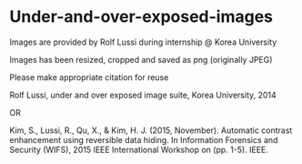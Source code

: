 # Under-and-over-exposed-images
Images are provided by Rolf Lussi during internship @ Korea University

Images has been resized, cropped and saved as png (originally JPEG)

Please make appropriate citation for reuse

Rolf Lussi, under and over exposed image suite, Korea University, 2014

OR

Kim, S., Lussi, R., Qu, X., & Kim, H. J. (2015, November). Automatic contrast enhancement using reversible data hiding. In Information Forensics and Security (WIFS), 2015 IEEE International Workshop on (pp. 1-5). IEEE.
